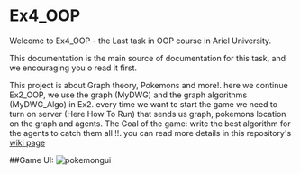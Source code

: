 # Ex4_OOP
Welcome to Ex4_OOP - the Last task in OOP course in Ariel University.

This documentation is the main source of documentation for this task, and we encouraging you o read it first.

This project is about Graph theory, Pokemons and more!.
here we continue Ex2_OOP, we use the graph (MyDWG) and the graph algorithms (MyDWG_Algo) in Ex2.
every time we want to start the game we need to turn on server (Here How To Run) that sends us graph, pokemons location on the graph and agents.
The Goal of the game: write the best algorithm for the agents to catch them all !!.
you can read more details in this repository's [wiki page](https://github.com/bargoldenberg/Ex4_OOP/wiki)

##Game UI:
![pokemongui](https://user-images.githubusercontent.com/89586016/148658484-9bb47f08-27b0-4e46-a608-124e20a9dcd6.gif)
